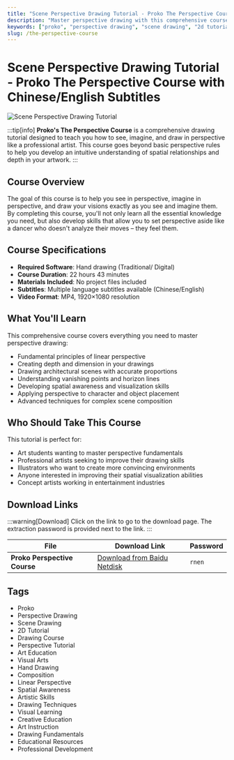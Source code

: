 ```yaml
---
title: "Scene Perspective Drawing Tutorial - Proko The Perspective Course with Chinese/English Subtitles"
description: "Master perspective drawing with this comprehensive course from Proko. Learn to see, imagine, and draw in perspective like a professional artist. Includes Chinese/English multilingual subtitles."
keywords: ["proko", "perspective drawing", "scene drawing", "2d tutorial", "drawing course", "perspective tutorial", "art education", "visual arts", "hand drawing", "composition"]
slug: /the-perspective-course
---
```


<!--Above is frontmatter Part-generate depend on content meet Google Seo, you need to balance automation efficiency with Google’s core ranking factors—especially E-E-A-T (Experience, Expertise, Authoritativeness, Trustworthiness), -->

<!--First Part-This is Title -->
# Scene Perspective Drawing Tutorial - Proko The Perspective Course with Chinese/English Subtitles

<!--Second Part-This is First Banner -->
![Scene Perspective Drawing Tutorial](https://www.gfxcamp.com/wp-content/uploads/2025/09/Proko-The-Perspective-Course.jpg)

:::tip[info]
**Proko's The Perspective Course** is a comprehensive drawing tutorial designed to teach you how to see, imagine, and draw in perspective like a professional artist. This course goes beyond basic perspective rules to help you develop an intuitive understanding of spatial relationships and depth in your artwork.
:::

## Course Overview

The goal of this course is to help you see in perspective, imagine in perspective, and draw your visions exactly as you see and imagine them. By completing this course, you'll not only learn all the essential knowledge you need, but also develop skills that allow you to set perspective aside like a dancer who doesn't analyze their moves – they feel them.

## Course Specifications

- **Required Software**: Hand drawing (Traditional/ Digital)
- **Course Duration**: 22 hours 43 minutes
- **Materials Included**: No project files included
- **Subtitles**: Multiple language subtitles available (Chinese/English)
- **Video Format**: MP4, 1920×1080 resolution

## What You'll Learn

This comprehensive course covers everything you need to master perspective drawing:

- Fundamental principles of linear perspective
- Creating depth and dimension in your drawings
- Drawing architectural scenes with accurate proportions
- Understanding vanishing points and horizon lines
- Developing spatial awareness and visualization skills
- Applying perspective to character and object placement
- Advanced techniques for complex scene composition

## Who Should Take This Course

This tutorial is perfect for:
- Art students wanting to master perspective fundamentals
- Professional artists seeking to improve their drawing skills
- Illustrators who want to create more convincing environments
- Anyone interested in improving their spatial visualization abilities
- Concept artists working in entertainment industries

## Download Links
:::warning[Download]
Click on the link to go to the download page. The extraction password is provided next to the link.
:::

| File                       | Download Link                                                              | Password |
| -------------------------- | -------------------------------------------------------------------------- | -------- |
| **Proko Perspective Course** | [Download from Baidu Netdisk](https://pan.baidu.com/s/15XKH1yZr8taznWaniIXgcQ?pwd=rnen) | `rnen`   |

<!-- Generate new SEO-optimized tags based on content for this part,Ensure tags align with Google's E-E-A-T principles  -->
## Tags

- Proko
- Perspective Drawing
- Scene Drawing
- 2D Tutorial
- Drawing Course
- Perspective Tutorial
- Art Education
- Visual Arts
- Hand Drawing
- Composition
- Linear Perspective
- Spatial Awareness
- Artistic Skills
- Drawing Techniques
- Visual Learning
- Creative Education
- Art Instruction
- Drawing Fundamentals
- Educational Resources
- Professional Development